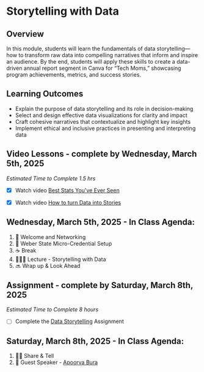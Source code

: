 # Storytelling with Data 

## Overview 

In this module, students will learn the fundamentals of data storytelling—how to transform raw data into compelling narratives that inform and inspire an audience. By the end, students will apply these skills to create a data-driven annual report segment in Canva for “Tech Moms,” showcasing program achievements, metrics, and success stories.

## Learning Outcomes 

* Explain the purpose of data storytelling and its role in decision-making
* Select and design effective data visualizations for clarity and impact
* Craft cohesive narratives that contextualize and highlight key insights
* Implement ethical and inclusive practices in presenting and interpreting data

## Video Lessons - complete by Wednesday, March 5th, 2025

_Estimated Time to Complete 1.5 hrs_ 

- [x] Watch video [Best Stats You've Ever Seen](https://www.youtube.com/watch?v=hVimVzgtD6w) 

- [x] Watch video [How to turn Data into Stories](https://www.youtube.com/watch?v=Hfx1X9WSGYQ&pp=ygUbZGF0YSBzdG9yeXRlbGxpbmcgdGVkIHRhbGsg)

## Wednesday, March 5th, 2025 - In Class Agenda: 

1. 💃 Welcome and Networking 
2. 💜 Weber State Micro-Credential Setup 
3. ☕️ Break 
4. 👩🏻‍🏫 Lecture - Storytelling with Data 
5. 🔜 Wrap up & Look Ahead

## Assignment - complete by Saturday, March 8th, 2025 

_Estimated Time to Complete 8 hours_ 

- [ ] Complete the [Data Storytelling](https://github.com/Tech-Moms/data-analytics-winter-2025/discussions/178) Assignment 

## Saturday, March 8th, 2025 - In Class Agenda: 

1. 🙌🏻 Share & Tell 
2. 🎤 Guest Speaker - [Apoorva Bura](https://www.linkedin.com/in/apoorva-bura/) 

